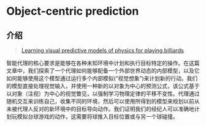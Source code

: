 # Object-centric prediction

## 介绍

> [Learning visual predictive models of physics for playing billiards](https://arxiv.org/abs/1511.07404)

智能代理的核心要求是能够在各种未知环境中计划和执行目标特定的操作。在这篇文章中，我们探索了一个代理如何能够配备一个外部世界动态的内部模型，以及它如何能够使用这个模型通过运行多个内部模拟\(“视觉想象”\)来计划新的行动。我们的模型直接处理视觉输入，并使用一种新的以对象为中心的预测公式，该公式基于以对象（注视）为中心的视觉瞥见，以强制学习物理定律的平移不变性。代理通过随机交互来训练自己，收集不同的环境，然后可以使用所得到的模型来规划以前从未被代理人反对的新环境中的目标导向动作。我们证明我们的经纪人可以准确地计划玩模拟台球游戏的动作，这需要将球推入目标位置或与另一个球碰撞。




